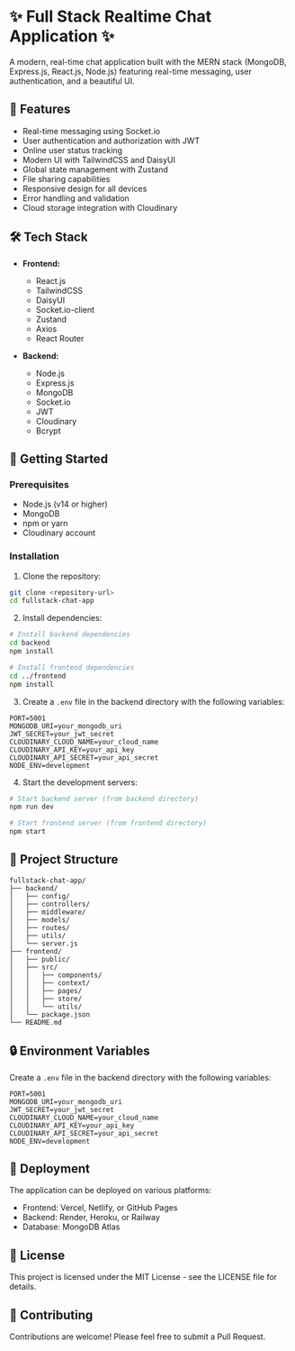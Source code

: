 # ✨ Full Stack Realtime Chat Application ✨

A modern, real-time chat application built with the MERN stack (MongoDB, Express.js, React.js, Node.js) featuring real-time messaging, user authentication, and a beautiful UI.

## 🌟 Features

- Real-time messaging using Socket.io
- User authentication and authorization with JWT
- Online user status tracking
- Modern UI with TailwindCSS and DaisyUI
- Global state management with Zustand
- File sharing capabilities
- Responsive design for all devices
- Error handling and validation
- Cloud storage integration with Cloudinary

## 🛠️ Tech Stack

- **Frontend:**
  - React.js
  - TailwindCSS
  - DaisyUI
  - Socket.io-client
  - Zustand
  - Axios
  - React Router

- **Backend:**
  - Node.js
  - Express.js
  - MongoDB
  - Socket.io
  - JWT
  - Cloudinary
  - Bcrypt

## 🚀 Getting Started

### Prerequisites

- Node.js (v14 or higher)
- MongoDB
- npm or yarn
- Cloudinary account

### Installation

1. Clone the repository:
```bash
git clone <repository-url>
cd fullstack-chat-app
```

2. Install dependencies:
```bash
# Install backend dependencies
cd backend
npm install

# Install frontend dependencies
cd ../frontend
npm install
```

3. Create a `.env` file in the backend directory with the following variables:
```env
PORT=5001
MONGODB_URI=your_mongodb_uri
JWT_SECRET=your_jwt_secret
CLOUDINARY_CLOUD_NAME=your_cloud_name
CLOUDINARY_API_KEY=your_api_key
CLOUDINARY_API_SECRET=your_api_secret
NODE_ENV=development
```

4. Start the development servers:
```bash
# Start backend server (from backend directory)
npm run dev

# Start frontend server (from frontend directory)
npm start
```

## 📝 Project Structure

```
fullstack-chat-app/
├── backend/
│   ├── config/
│   ├── controllers/
│   ├── middleware/
│   ├── models/
│   ├── routes/
│   ├── utils/
│   └── server.js
├── frontend/
│   ├── public/
│   ├── src/
│   │   ├── components/
│   │   ├── context/
│   │   ├── pages/
│   │   ├── store/
│   │   └── utils/
│   └── package.json
└── README.md
```

## 🔒 Environment Variables

Create a `.env` file in the backend directory with the following variables:

```env
PORT=5001
MONGODB_URI=your_mongodb_uri
JWT_SECRET=your_jwt_secret
CLOUDINARY_CLOUD_NAME=your_cloud_name
CLOUDINARY_API_KEY=your_api_key
CLOUDINARY_API_SECRET=your_api_secret
NODE_ENV=development
```

## 🚀 Deployment

The application can be deployed on various platforms:

- Frontend: Vercel, Netlify, or GitHub Pages
- Backend: Render, Heroku, or Railway
- Database: MongoDB Atlas

## 📝 License

This project is licensed under the MIT License - see the LICENSE file for details.

## 👥 Contributing

Contributions are welcome! Please feel free to submit a Pull Request.
